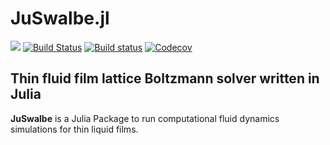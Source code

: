 # JuSwalbe.jl

<!--[![](https://img.shields.io/badge/docs-stable-blue.svg)](https://Zitzeronion.github.io/JuSwalbe.jl/stable)-->
[![](https://img.shields.io/badge/docs-dev-blue.svg)](https://Zitzeronion.github.io/JuSwalbe.jl/dev)
[![Build Status](https://travis-ci.com/Zitzeronion/JuSwalbe.svg?branch=master)](https://travis-ci.com/Zitzeronion/JuSwalbe)
[![Build status](https://ci.appveyor.com/api/projects/status/qcng9iys1kmotjfy?svg=true)](https://ci.appveyor.com/project/Zitzeronion/juswalbe-jl)
[![Codecov](https://codecov.io/gh/Zitzeronion/JuSwalbe.jl/branch/master/graph/badge.svg)](https://codecov.io/gh/Zitzeronion/JuSwalbe.jl)

## Thin fluid film lattice Boltzmann solver written in Julia
**JuSwalbe** is a Julia Package to run computational fluid dynamics simulations for thin liquid films.

